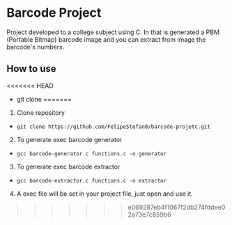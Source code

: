 # Barcode Project

Project developed to a college subject using C. In that is generated a PBM (Portable Bitmap) barcode image and you can extract from image the barcode's numbers.

## How to use
<<<<<<< HEAD

- git clone 
=======
1. Clone repository
- `git clone https://github.com/FelipeStefan0/barcode-projetc.git`

2. To generate exec barcode generator
- `gcc barcode-generator.c functions.c -o generator`

3. To generate exec barcode extractor
- `gcc barcode-extractor.c functions.c -o extractor`

4. A exec file will be set in your project file, just open and use it.
>>>>>>> e069287eb4f1067f2db274fddee02a73e7c859b6
